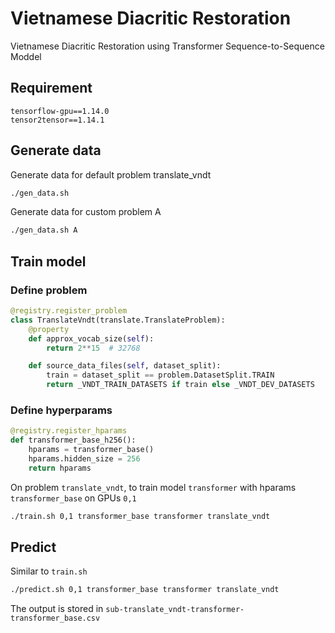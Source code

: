 # Vietnamese Diacritic Restoration
Vietnamese Diacritic Restoration using Transformer Sequence-to-Sequence Moddel


## Requirement
```
tensorflow-gpu==1.14.0
tensor2tensor==1.14.1
```

## Generate data
Generate data for default problem translate_vndt
```bash
./gen_data.sh
```

Generate data for custom problem A
```bash
./gen_data.sh A
```

## Train model
### Define problem 
```python
@registry.register_problem
class TranslateVndt(translate.TranslateProblem):
    @property
    def approx_vocab_size(self):
        return 2**15  # 32768

    def source_data_files(self, dataset_split):
        train = dataset_split == problem.DatasetSplit.TRAIN
        return _VNDT_TRAIN_DATASETS if train else _VNDT_DEV_DATASETS
```

### Define hyperparams
```python
@registry.register_hparams
def transformer_base_h256():
    hparams = transformer_base()
    hparams.hidden_size = 256
    return hparams
```

On problem `translate_vndt`, to train model `transformer` with hparams `transformer_base` on GPUs `0,1`
```bash
./train.sh 0,1 transformer_base transformer translate_vndt
```

## Predict
Similar to `train.sh`
```bash
./predict.sh 0,1 transformer_base transformer translate_vndt
```

The output is stored in `sub-translate_vndt-transformer-transformer_base.csv`